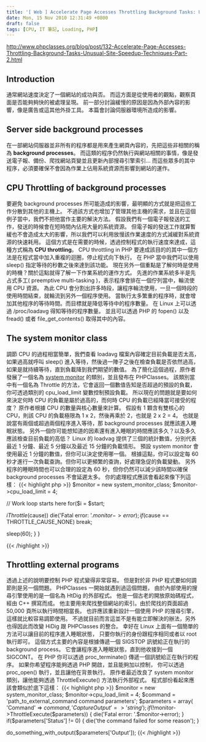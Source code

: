 ```yaml
---
title: '[ Web ] Accelerate Page Accesses Throttling Background Tasks: Unusual Site Speedup Techniques: Part 2 - PHP Classes blog'
date: Mon, 15 Nov 2010 12:31:49 +0800
draft: false
tags: [CPU, IT 筆記, Loading, PHP]
---
```


http://www.phpclasses.org/blog/post/132-Accelerate-Page-Accesses-Throttling-Background-Tasks-Unusual-Site-Speedup-Techniques-Part-2.html

Introduction
------------

通常網站速度決定了一個網站的成功與否。 而這方面是從使用者的觀點，觀察頁面是否能夠夠快的被處理呈現。 前一部分討論緩慢的原因是因為外部內容的影響，像是廣告或這其他外掛工具。 本篇會討論伺服器環境所造成的影響。

Server side background processes
--------------------------------

在一部網站伺服器並非所有的程序都是用來產生網頁內容的，先把這些非相關的稱為 **background processes**。 而這類的程序仍然執行與網站相關的事情，像是發送電子報、備份、爬找網站頁變並且更新內部搜尋引擎索引... 而這些眾多的其中程序，必須要確保不會因為作業上佔用系統資源而影響到網站的運作。

CPU Throttling of background processes
--------------------------------------

要避免 background processes 所可能造成的影響，最明顯的方式就是把這些工作分散到其他的主機上。 不過該方式也增加了管理其他主機的需求，並且在這個例子當中，我們不把他當作主要的解決方法。 假設我們有一個電子報發送的工作，發送的時候會在短時間內佔用大量的系統資源。 但電子報的發送工作就算暫緩也不會造成太大的影響，所以我們可以利用放慢該作業速度的方式減緩對系統資源的快速耗用。 這個方式是在需要的時候，透過控制程式的執行速度來達成，這種方式稱為 **CPU throttling**。 CPU throttling in PHP 要達成該目的的其中一個方法是在程式當中加入重複的迴圈，停止程式向下執行。 在 PHP 當中我們可以使用 sleep() 指定等待的秒數之後來達到該功能。 現在另外一個重點是了解何時是使用的時機？關於這點就得了解一下作業系統的運作方式。 先進的作業系統多半是先占式多工( preemptive multi-tasking )，表示程序會排在一個佇列當中，輪流使用 CPU 資源。 為此 CPU 會分割出許多時段，讓程序輪流使用，一旦一個時段的使用時間結束，就輪流到另外一個程序使用。 當執行太多繁重的程序時，就會增加其他程序的等待時間。而目標就是降低等待中的程序數量。 在 Linux 上可以透過 /proc/loadavg 得知等待的程序數量。 並且可以透過 PHP 的 fopen() 以及 fread() 或者 file_get_contents() 取得其中的內容。

The system monitor class
------------------------

調節 CPU 的過程相當簡單，我們查看 loadavg 檔案內容確定目前負載是否太高， 如果過高就呼叫 sleep() 進入等待，然後過一陣子之後在檢查負載是否依然過高， 如果是就持續等待，直到負載降到我們期望的數值。 為了簡化這個過程，原作者發展了一個名為 [system monitor](http://www.phpclasses.org/system-monitor) 的類別，並且發布在 PHPClasses。 該類別當中有一個名為 Throttle 的方法，它會返回一個數值告知是否超過的預設的負載， 你可透過類別的 cpu_load_limit 變數控制預設負載。 所以現在的問題就是要如何來決定何時 CPU 的負載是屬於過高的，而何時 CPU 的負載已經降當可接受的程度？ 原作者根據 CPU 的數量與核心數量來計算。 假設有 1 顆含有雙核心的 CPU，則該 CPU 的負載極限為 1 x 2，然後再乘於 2，也就是 2 x 2 = 4。 也就是說當有兩個或超過兩個程序進入等待，那 background processes 就應該進入睡眠狀態。 另外一個你可能想知道的因素還有進入睡眠的時間應該多久？以及多久應該檢查目前負載的高低？ Linux 的 loadvag 提供了三個的統計數值，分別代表 最近 1 分鐘、最近 5 分鐘以及最近 15 分鐘的負載情形。 預設 system monitor 會使用最近 1 分鐘的數值，但你可以決定使用哪一個。 根據這點，你可以設定每 60 秒才進行一次負載查詢。但你可以更頻繁的查詢，好處理急促的負載變動。 另外程序的睡眠時間也可以合理的設定為 60 秒，但你仍然可以減少該時間以確保 background processes 不會延遲太多。 你的處理程式應該會看起來像下列這樣：
{{< highlight php >}}
$monitor = new system_monitor_class;
$monitor->cpu_load_limit = 4;

// Work loop starts here
for($i = $start;

$i Throttle($cause))
    die('Fatal error: '.$monitor->error);
    if($cause == THROTTLE_CAUSE_NONE)
        break;

sleep(60);
    }
}

{{< /highlight >}}


Throttling external programs
----------------------------

透過上述的說明要控制 PHP 程式變得非常容易。 但是對於非 PHP 程式要如何調節則是另一個問題。 PHPClasses 一開始就遇到過這個問題， 由於內部使用的搜尋引擎使用的是一個名為 HtDig 的外部程式。 他是一個古老的開放原始碼程式，經由 C++ 撰寫而成。 他主要用來爬找整個網站的索引。由於爬找的頁面超過 50,000 頁所以執行時間相當長。 也許應該重新設計一個使用 PHP 的搜尋引擎，這樣就比較容易調節使用。 不過就目前而言這並不是有能立即解決的辦法，另外也得因此而改變 HiDig 跟 PHPClasses 的整合。 幸好在 Linux 上面有一個簡單的方法可以讓目前的程序進入睡眠狀態， 只要你執行的身份跟程序相同或者以 root 執行即可。 這個方式主要的內容是根據傳遞一個 SIGSTOP 訊號給正在執行的 background process。 它會讓程序進入睡眠狀態，直到他收接到一個 SIGCONT。 在 PHP 你可以透過 proc_terminate() 傳遞一個訊號給正在執行的程序。 如果你希望程序能夠透過 PHP 開啟，並且能夠加以控制， 你可以透過 proc_open() 執行，並且讓他在背景執行。 原作者最近改良了 system monitor 類別，讓他能夠透過 ThrottleExecute() 方法執行外部程式。 程式部份看起來應該會類似於底下這樣：
{{< highlight php >}}
$monitor = new system_monitor_class;
$monitor->cpu_load_limit = 4;
$command = 'path_to_external_command command parameters';
$parameters = array( 'Command' => $command, 'CaptureOutput' => 'string');
if(!$monitor->ThrottleExecute($parameters)) {
    die('Fatal error: '.$monitor->error);
}
if($parameters\['Status'\] != 0) {
    die('the command failed for some reason');
}

do_something_with_output($parameters\['Output'\]);
{{< /highlight >}}
